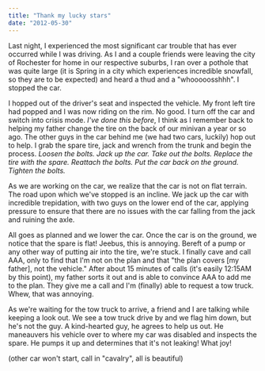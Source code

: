 ```yaml
---
title: "Thank my lucky stars"
date: "2012-05-30"
---
```


Last night, I experienced the most significant car trouble that has ever occurred while I was driving. As I and a couple friends were leaving the city of Rochester for home in our respective suburbs, I ran over a pothole that was quite large (it is Spring in a city which experiences incredible snowfall, so they are to be expected) and heard a thud and a "whooooosshhh". I stopped the car.

I hopped out of the driver's seat and inspected the vehicle. My front left tire had popped and I was now riding on the rim. No good. I turn off the car and switch into crisis mode. _I've done this before_, I think as I remember back to helping my father change the tire on the back of our minivan a year or so ago. The other guys in the car behind me (we had two cars, luckily) hop out to help. I grab the spare tire, jack and wrench from the trunk and begin the process. _Loosen the bolts. Jack up the car. Take out the bolts. Replace the tire with the spare. Reattach the bolts. Put the car back on the ground. Tighten the bolts._

As we are working on the car, we realize that the car is not on flat terrain. The road upon which we've stopped is an incline. We jack up the car with incredible trepidation, with two guys on the lower end of the car, applying pressure to ensure that there are no issues with the car falling from the jack and ruining the axle.

All goes as planned and we lower the car. Once the car is on the ground, we notice that the spare is flat! Jeebus, this is annoying. Bereft of a pump or any other way of putting air into the tire, we're stuck. I finally cave and call AAA, only to find that I'm not on the plan and that "the plan covers \[my father], not the vehicle." After about 15 minutes of calls (it's easily 12:15AM by this point), my father sorts it out and is able to convince AAA to add me to the plan. They give me a call and I'm (finally) able to request a tow truck. Whew, that was annoying.

As we're waiting for the tow truck to arrive, a friend and I are talking while keeping a look out. We see a tow truck drive by and we flag him down, but he's not the guy. A kind-hearted guy, he agrees to help us out. He maneauvers his vehicle over to where my car was disabled and inspects the spare. He pumps it up and determines that it's not leaking! What joy!

(other car won't start, call in "cavalry", all is beautiful) 
